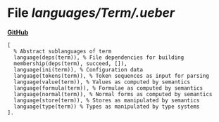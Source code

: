 # File _languages/Term/.ueber_
**[GitHub](https://github.com/softlang/yas/blob/master/languages/Term/.ueber)**
```
[
  % Abstract sublanguages of term
  language(deps(term)), % File dependencies for building
  membership(deps(term), succeed, []),
  language(ini(term)), % Configuration data
  language(tokens(term)), % Token sequences as input for parsing
  language(value(term)), % Values as computed by semantics
  language(formula(term)), % Formulae as computed by semantics
  language(normal(term)), % Normal forms as computed by semantics
  language(store(term)), % Stores as manipulated by semantics
  language(type(term)) % Types as manipulated by type systems
].
```
